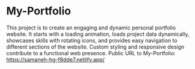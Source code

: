 # My-Portfolio
This project is to create an engaging and dynamic personal portfolio website. It starts with a loading animation, loads project data dynamically, showcases skills with rotating icons, and provides easy navigation to different sections of the website. Custom styling and responsive design contribute to a functional web presence.
Public URL to My-Portfolio: https://samaneh-hg-f8dde7.netlify.app/

